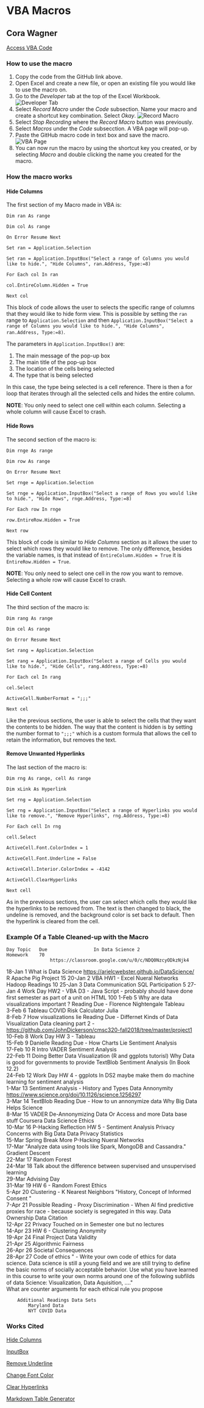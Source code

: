 # VBA Macros
## Cora Wagner

[Access VBA Code](https://github.com/CoraWagner/VBA/blob/4c92d580e2708a17d2b36338adc8a5b30a6afc44/MacrosCode)

### How to use the macro
1. Copy the code from the GitHub link above.
2. Open Excel and create a new file, or open an existing file you would like to use the macro on.
3. Go to the *Developer* tab at the top of the Excel Workbook. 
![Developer Tab](Developer.png)
4. Select *Record Macro* under the *Code* subsection. Name your macro and create a shortcut key combination. Select *Okay*. ![Record Macro](RecordMacro.png)
5. Select *Stop Recording* where the *Record Macro* button was previously.
6. Select *Macros* under the *Code* subsecction. A VBA page will pop-up.
7. Paste the GitHub macro code in text box and save the macro. ![VBA Page](VBA.png)
8. You can now run the macro by using the shortcut key you created, or by selecting *Macro* and double clicking the name you created for the macro.

### How the macro works
#### Hide Columns
The first section of my Macro made in VBA is:

`Dim ran As range`

`Dim col As range`

`On Error Resume Next`

`Set ran = Application.Selection`

`Set ran = Application.InputBox("Select a range of Columns you would like to hide.", "Hide Columns", ran.Address, Type:=8)`

`For Each col In ran`

`col.EntireColumn.Hidden = True`

`Next col`

This block of code allows the user to selects the specific range of columns that they would like to hide form view. This is possible by setting the `ran` range to `Application.Selection` and then `Application.InputBox("Select a range of Columns you would like to hide.", "Hide Columns", ran.Address, Type:=8)`. 

The parameters in `Application.InputBox()` are:
1. The main message of the pop-up box
2. The main title of the pop-up box
3. The location of the cells being selected
4. The type that is being selected

In this case, the type being selected is a cell reference. There is then a for loop that iterates through all the selected cells and hides the entire column. 

**NOTE**: You only need to select one cell within each column. Selecting a whole column will cause Excel to crash.

#### Hide Rows
The second section of the macro is:

`Dim rnge As range`

`Dim row As range`

`On Error Resume Next`

`Set rnge = Application.Selection`

`Set rnge = Application.InputBox("Select a range of Rows you would like to hide.", "Hide Rows", rnge.Address, Type:=8)`

`For Each row In rnge`

`row.EntireRow.Hidden = True`

`Next row`

This block of code is similar to *Hide Columns* section as it allows the user to select which rows they would like to remove. The only difference, besides the variable names, is that instead of `EntireColumn.Hidden = True` it is `EntireRow.Hidden = True`.

**NOTE**: You only need to select one cell in the row you want to remove. Selecting a whole row will cause Excel to crash.

#### Hide Cell Content
The third section of the macro is:

`Dim rang As range`

`Dim cel As range`

`On Error Resume Next`

`Set rang = Application.Selection`

`Set rang = Application.InputBox("Select a range of Cells you would like to hide.", "Hide Cells", rang.Address, Type:=8)`

`For Each cel In rang`

`cel.Select`

`ActiveCell.NumberFormat = ";;;"`

`Next cel`

Like the previous sections, the user is able to select the cells that they want the contents to be hidden. The way that the content is hidden is by setting the number format to `";;;"` which is a custom formula that allows the cell to retain the information, but removes the text.

#### Remove Unwanted Hyperlinks
The last section of the macro is:

`Dim rng As range, cell As range`

`Dim xLink As Hyperlink`

`Set rng = Application.Selection`

`Set rng = Application.InputBox("Select a range of Hyperlinks you would like to remove.", "Remove Hyperlinks", rng.Address, Type:=8)`

`For Each cell In rng`

`cell.Select`

`ActiveCell.Font.ColorIndex = 1`

`ActiveCell.Font.Underline = False`

`ActiveCell.Interior.ColorIndex = -4142`

`ActiveCell.ClearHyperlinks`

`Next cell`

As in the preveious sections, the user can select which cells they would like the hyperlinks to be removed from. The text is then changed to black, the undeline is removed, and the background color is set back to default. Then the hyperlink is cleared from the cell.

### Example Of a Table Cleaned-up with the Macro
															
	Day	Topic	Due					In Data Science 2 						Homework	70
					https://classroom.google.com/u/0/c/NDQ0NzcyODkzNjk4										
18-Jan	1	What is Data Science 			https://arielcwebster.github.io/DataScience/			R	Apache Pig					Project	15
20-Jan	2	VBA	HW1 - Excel					Nueral Networks	Hadoop					Readings	10
25-Jan	3	Data Communication						SQL						Participation	5
27-Jan	4	Work Day	HW2 - VBA					D3 - Java Script - probably should have done first semester as part of a unit on HTML							100
1-Feb	5	Why are data visualizations important ?	Reading Due - Florence Nightengale					Tableau							
3-Feb	6	Tableau	COVID Risk Calculator					Julia							
8-Feb	7	How visualizations lie	Reading Due - Differnet Kinds of Data Visualization					Data cleaning part 2 - https://github.com/JohnDickerson/cmsc320-fall2018/tree/master/project1							
10-Feb	8	Work Day	HW 3 - Tableau												
15-Feb	9	Danielle	Reading Due - How Charts Lie					Sentiment Analysis							
17-Feb	10	R Intro						VADER Sentiment Analysis							
22-Feb	11	Doing Better Data Visualization (R and ggplots tutorisl)	Why Data is good for governments to provide					TextBlob Sentiment Analysis (In Book 12.2)							
24-Feb	12	Work Day	HW 4 - ggplots					In DS2 maybe make them do machine learning for sentiment analysis							
1-Mar	13	Sentiment Analysis - History and Types	Data Annonymity	https://www.science.org/doi/10.1126/science.1256297											
3-Mar	14	TextBlob	Reading Due - How to un annonymize data	Why Big Data Helps Science											
8-Mar	15	VADER	De-Annonymizing Data	Or Access and more Data base stuff				Coursera Data Science Ethics							
10-Mar	16	P-Hacking Reflection	HW 5 - Sentiment Analysis	Privacy Concerns with Big Data				Data Privacy			Statistics 				
15-Mar	Spring Break		More P-Hacking								Nueral Networks				
17-Mar								"Analyze data using tools like Spark, MongoDB and Cassandra."			Gradient Descent				
22-Mar	17	Random Forest													
24-Mar	18							Talk about the difference between supervised and unsupervised learning							
29-Mar	Advising Day														
31-Mar	19		HW 6 - Random Forest					Ethics							
5-Apr	20	Clustering - K Nearest Neighbors						"History, Concept of Informed Consent "							
7-Apr	21		Possible Reading - Proxy Discrimination - When AI find predictive proxies for race - because society is segregated in this way. 					Data Ownership 	Data Citation						
12-Apr	22							Privacy	Touched on in Semester one but no lectures						
14-Apr	23		HW 6 - Clustering					Anonymity							
19-Apr	24	Final Project						Data Validity							
21-Apr	25							Algorithmic Fairness 							
26-Apr	26							Societal Consequences 							
28-Apr	27							Code of ethics 	" - Write your own code of ethics for data science. Data science is still a young field and we are still trying to define the basic norms of socially acceptable behavior. Use what you have learned in this course to write your own norms around one of the following subfilds of data Science: Visualization, Data Aquisition, ...."						
									What are counter arguments for each ethical rule you propose						
															
		Additional Readings	Data Sets												
			Maryland Data												
			NYT COVID Data												



### Works Cited
[Hide Columns](https://www.educba.com/vba-hide-columns/)

[InputBox](https://www.wallstreetmojo.com/vba-inputbox/)

[Remove Underline](https://software-solutions-online.com/excel-vba-underline-font-style/)

[Change Font Color](https://www.educba.com/vba-font-color/)

[Clear Hyperlinks](https://www.extendoffice.com/documents/excel/2221-excel-remove-hyperlink-without-removing-formatting.html#:~:text=In%20Excel%2C%20there%20is%20no%20direct%20way%20to,open%20the%20Microsoft%20Visual%20Basic%20for%20Applications%20window.)

[Markdown Table Generator](https://www.tablesgenerator.com/markdown_tables)

